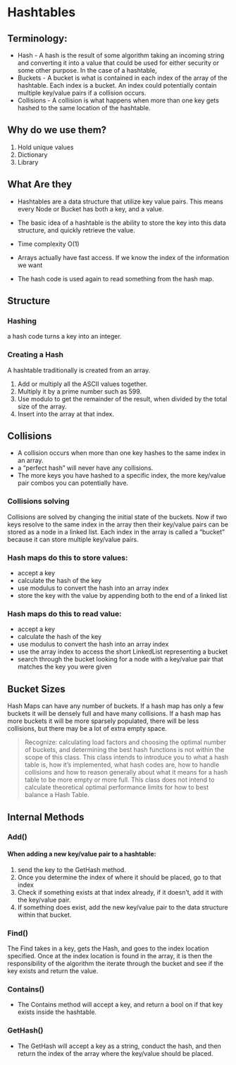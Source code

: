 # Hashtables
## Terminology:

* Hash - A hash is the result of some algorithm taking an incoming string and converting it into a value that could be used for either security or some other purpose. In the case of a hashtable,
* Buckets - A bucket is what is contained in each index of the array of the hashtable. Each index is a bucket. An index could potentially contain multiple key/value pairs if a collision occurs.
* Collisions - A collision is what happens when more than one key gets hashed to the same location of the hashtable.


## Why do we use them?
1. Hold unique values
2. Dictionary
3. Library


## What Are they
* Hashtables are a data structure that utilize key value pairs. This means every Node or Bucket has both a key, and a value.

* The basic idea of a hashtable is the ability to store the key into this data structure, and quickly retrieve the value. 

* Time complexity O(1)  
* Arrays actually have fast access. If we know the index of the information we want  



* The hash code is used again to read something from the hash map. 

## Structure
### Hashing
a hash code turns a key into an integer.  

### Creating a Hash
A hashtable traditionally is created from an array. 

1. Add or multiply all the ASCII values together.
2. Multiply it by a prime number such as 599.
3. Use modulo to get the remainder of the result, when divided by the total size of the array.
4. Insert into the array at that index.


## Collisions
* A collision occurs when more than one key hashes to the same index in an array. 
* a “perfect hash” will never have any collisions.
* The more keys you have hashed to a specific index, the more key/value pair combos you can potentially have.

### Collisions solving
Collisions are solved by changing the initial state of the buckets.  Now if two keys resolve to the same index in the array then their key/value pairs can be stored as a node in a linked list. Each index in the array is called a “bucket” because it can store multiple key/value pairs.




### Hash maps do this to store values:

* accept a key
* calculate the hash of the key
* use modulus to convert the hash into an array index
* store the key with the value by appending both to the end of a linked list

### Hash maps do this to read value:

* accept a key
* calculate the hash of the key
* use modulus to convert the hash into an array index
* use the array index to access the short LinkedList representing a bucket
* search through the bucket looking for a node with a key/value pair that matches the key you were given

## Bucket Sizes
Hash Maps can have any number of buckets. If a hash map has only a few buckets it will be densely full and have many collisions. If a hash map has more buckets it will be more sparsely populated, there will be less collisions, but there may be a lot of extra empty space.


> Recognize: calculating load factors and choosing the optimal number of buckets, and determining the best hash functions is not within the scope of this class. This class intends to introduce you to what a hash table is, how it’s implemented, what hash codes are, how to handle collisions and how to reason generally about what it means for a hash table to be more empty or more full. This class does not intend to calculate theoretical optimal performance limits for how to best balance a Hash Table.


## Internal Methods
### Add()
#### When adding a new key/value pair to a hashtable:
1. send the key to the GetHash method.
2. Once you determine the index of where it should be placed, go to that index
3. Check if something exists at that index already, if it doesn’t, add it with the key/value pair.
4. If something does exist, add the new key/value pair to the data structure within that bucket.
### Find()
The Find takes in a key, gets the Hash, and goes to the index location specified. Once at the index location is found in the array, it is then the responsibility of the algorithm the iterate through the bucket and see if the key exists and return the value.

### Contains()
* The Contains method will accept a key, and return a bool on if that key exists inside the hashtable. 

### GetHash()
* The GetHash will accept a key as a string, conduct the hash, and then return the index of the array where the key/value should be placed.